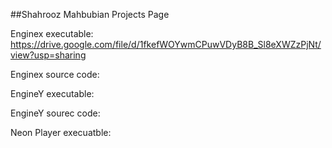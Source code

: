 ##Shahrooz Mahbubian Projects Page

Enginex executable: https://drive.google.com/file/d/1fkefWOYwmCPuwVDyB8B_Sl8eXWZzPjNt/view?usp=sharing 

Enginex source code: 

EngineY executable: 

EngineY sourec code: 

Neon Player execuatble:

